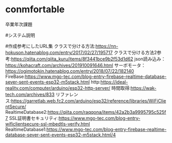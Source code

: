 # conmfortable
卒業年次課題

#システム説明


#作成参考にしたURL集
クラスで分ける方法:https://nn-hokuson.hatenablog.com/entry/2017/02/27/195717
クラスで分ける方法2参考:https://qiita.com/qiita_kuru/items/8f3441bce9b2f53d1d62
json読み込み：https://kohacraft.com/archives/201910091646.html
サーボモータ：https://ogimotokin.hatenablog.com/entry/2018/07/22/182140
FireBase:https://www.mgo-tec.com/blog-entry-firebase-realtime-database-sever-sent-events-esp32-m5stack.html
http:https://ideal-reality.com/computer/arduino/esp32-http-server/
時間取得:https://wak-tech.com/archives/833
リファレンス:https://garretlab.web.fc2.com/arduino/esp32/reference/libraries/WiFiClientSecure/
RealtimeDatabase2:https://qiita.com/raqqona/items/42a2b3a9995795c525f7
SSL証明書セキュリティ:https://www.mgo-tec.com/blog-entry-wificlientsecure-ssl-mbedtls-verify.html
RealtimeDatabase1:https://www.mgo-tec.com/blog-entry-firebase-realtime-database-sever-sent-events-esp32-m5stack.html/4
